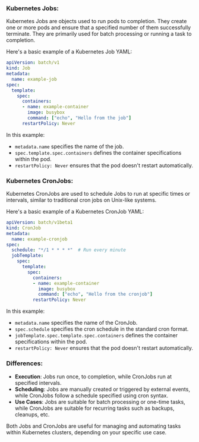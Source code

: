 
### Kubernetes Jobs:
Kubernetes Jobs are objects used to run pods to completion. They create one or more pods and ensure that a specified number of them successfully terminate. They are primarily used for batch processing or running a task to completion.

Here's a basic example of a Kubernetes Job YAML:

```yaml
apiVersion: batch/v1
kind: Job
metadata:
  name: example-job
spec:
  template:
    spec:
      containers:
      - name: example-container
        image: busybox
        command: ["echo", "Hello from the job"]
      restartPolicy: Never
```

In this example:

- `metadata.name` specifies the name of the job.
- `spec.template.spec.containers` defines the container specifications within the pod.
- `restartPolicy: Never` ensures that the pod doesn't restart automatically.

### Kubernetes CronJobs:
Kubernetes CronJobs are used to schedule Jobs to run at specific times or intervals, similar to traditional cron jobs on Unix-like systems.

Here's a basic example of a Kubernetes CronJob YAML:

```yaml
apiVersion: batch/v1beta1
kind: CronJob
metadata:
  name: example-cronjob
spec:
  schedule: "*/1 * * * *"  # Run every minute
  jobTemplate:
    spec:
      template:
        spec:
          containers:
          - name: example-container
            image: busybox
            command: ["echo", "Hello from the cronjob"]
          restartPolicy: Never
```

In this example:

- `metadata.name` specifies the name of the CronJob.
- `spec.schedule` specifies the cron schedule in the standard cron format.
- `jobTemplate.spec.template.spec.containers` defines the container specifications within the pod.
- `restartPolicy: Never` ensures that the pod doesn't restart automatically.

### Differences:
- **Execution**: Jobs run once, to completion, while CronJobs run at specified intervals.
- **Scheduling**: Jobs are manually created or triggered by external events, while CronJobs follow a schedule specified using cron syntax.
- **Use Cases**: Jobs are suitable for batch processing or one-time tasks, while CronJobs are suitable for recurring tasks such as backups, cleanups, etc.

Both Jobs and CronJobs are useful for managing and automating tasks within Kubernetes clusters, depending on your specific use case.
